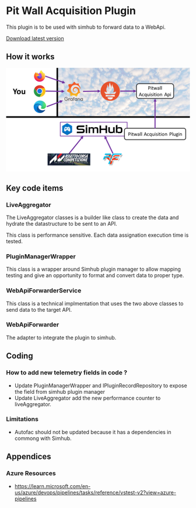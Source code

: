 # Pit Wall Acquisition Plugin

This plugin is to be used with simhub to forward data to a WebApi.

[Download latest version](https://github.com/macreiben-dev/pit-wall-acquisition/releases/tag/Live-20231126.5)

## How it works

![Global schematic](./docs/assets/pitwall_prez.png)

## Key code items

### LiveAggregator

The LiveAggregator classes is a builder like class to create the data and hydrate the datastructure to be sent to an API.

This class is performance sensitive. Each data assignation execution time is tested.

### PluginManagerWrapper

This class is a wrapper around Simhub plugin manager to allow mapping testing and give an opportunity to format and convert data to proper type.

### WebApiForwarderService

This class is a technical implmentation that uses the two above classes to send data to the target API.

### WebApiForwarder

The adapter to integrate the plugin to simhub.

## Coding

### How to add new telemetry fields in code ?

- Update PluginManagerWrapper and IPluginRecordRepository to expose the field from simhub plugin manager
- Update LiveAggregator add the new performance counter to liveAggregator.

### Limitations

- Autofac should not be updated because it has a dependencies in commong with Simhub.

## Appendices

### Azure Resources

- https://learn.microsoft.com/en-us/azure/devops/pipelines/tasks/reference/vstest-v2?view=azure-pipelines
